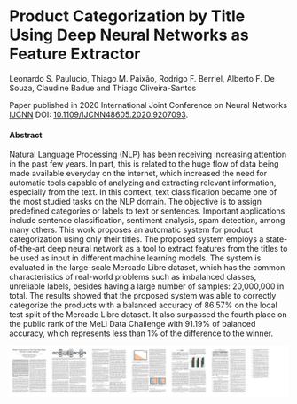 # Product Categorization by Title Using Deep Neural Networks as Feature Extractor

Leonardo S. Paulucio, Thiago M. Paixão, Rodrigo F. Berriel, Alberto F. De Souza, Claudine Badue and Thiago Oliveira-Santos

Paper published in  2020 International Joint Conference on Neural Networks [IJCNN](https://www.ijcnn.org/) DOI: [10.1109/IJCNN48605.2020.9207093](https://doi.org/10.1109/IJCNN48605.2020.9207093).

#### Abstract
Natural Language Processing (NLP) has been receiving increasing attention in the past few years. In part, this is related to the huge flow of data being made available everyday on the internet, which increased the need for automatic tools capable of analyzing and extracting relevant information, especially from the text. In this context, text classification became one of the most studied tasks on the NLP domain. The objective is to assign predefined categories or labels to text or sentences. Important applications include sentence classification, sentiment analysis, spam detection, among many others. This work proposes an automatic system for product categorization using only their titles. The proposed system employs a state-of-the-art deep neural network as a tool to extract features from the titles to be used as input in different machine learning models. The system is evaluated in the large-scale Mercado Libre dataset, which has the common characteristics of real-world problems such as imbalanced classes, unreliable labels, besides having a large number of samples: 20,000,000 in total. The results showed that the proposed system was able to correctly categorize the products with a balanced accuracy of 86.57% on the local test split of the Mercado Libre dataset. It also surpassed the fourth place on the public rank of the MeLi Data Challenge with 91.19% of balanced accuracy, which represents less than 1% of the difference to the winner.

[![Overview](https://github.com/lspaulucio/product-categorization-ijcnn-2020/blob/master/images/thumbnail.jpeg)](https://ieeexplore.ieee.org/document/9207093)
